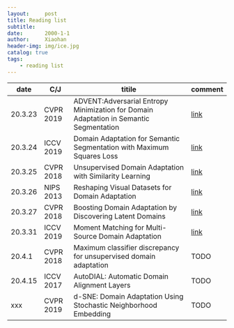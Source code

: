 ```yaml
---
layout:     post
title: Reading list
subtitle:   
date:       2000-1-1
author:     Xiaohan
header-img: img/ice.jpg
catalog: true
tags:
    - reading list
---
```

| date  | C/J | titile |  comment |
|---|---|---|---|
|  20.3.23 |  CVPR 2019 | ADVENT:Adversarial Entropy Minimization for Domain Adaptation in Semantic Segmentation  | [link](https://xiaohan-wang.github.io/2020/03/21/ADVENT/) |
|20.3.24| ICCV 2019 |Domain Adaptation for Semantic Segmentation with Maximum Squares Loss | [link](https://xiaohan-wang.github.io/2020/03/24/Maximum-Squares-Loss/)|
| 20.3.25| CVPR 2018 |Unsupervised Domain Adaptation with Similarity Learning | [link](https://xiaohan-wang.github.io/2020/03/30/week-summary/) |
|20.3.26| NIPS 2013 |Reshaping Visual Datasets for Domain Adaptation| [link](https://xiaohan-wang.github.io/2020/03/26/Reshaping-Visual-Datasets-for-Domain-Adaptation/)|
|20.3.27|CVPR 2018|Boosting Domain Adaptation by Discovering Latent Domains| [link](https://xiaohan-wang.github.io/2020/03/29/Boosting-Domain-Adaptation-by-Discovering-Latent-Domains/) |
|20.3.31|ICCV 2019|Moment Matching for Multi-Source Domain Adaptation| [link](https://xiaohan-wang.github.io/2020/03/31/Moment-Matching-for-Multi-Source-Domain-Adaptation/) |
|20.4.1|CVPR 2018|Maximum classifier discrepancy for unsupervised domain adaptation| TODO|
|20.4.15|ICCV 2017|AutoDIAL: Automatic Domain Alignment Layers|TODO|
|xxx|CVPR 2019|d-SNE: Domain Adaptation Using Stochastic Neighborhood Embedding|TODO|
